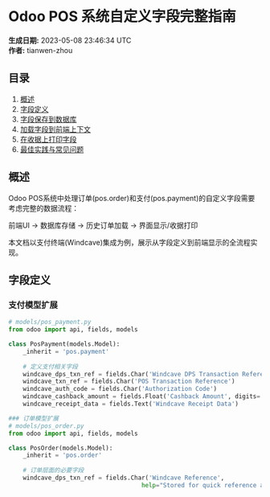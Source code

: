 # Odoo POS 系统自定义字段完整指南

**生成日期:** 2023-05-08 23:46:34 UTC  
**作者:** tianwen-zhou

## 目录

1. [概述](#概述)
2. [字段定义](#字段定义)
3. [字段保存到数据库](#字段保存到数据库)
4. [加载字段到前端上下文](#加载字段到前端上下文)
5. [在收据上打印字段](#在收据上打印字段)
6. [最佳实践与常见问题](#最佳实践与常见问题)

## 概述

Odoo POS系统中处理订单(pos.order)和支付(pos.payment)的自定义字段需要考虑完整的数据流程：

前端UI → 数据库存储 → 历史订单加载 → 界面显示/收据打印


本文档以支付终端(Windcave)集成为例，展示从字段定义到前端显示的全流程实现。

## 字段定义

### 支付模型扩展

```python
# models/pos_payment.py
from odoo import api, fields, models

class PosPayment(models.Model):
    _inherit = 'pos.payment'
    
    # 定义支付相关字段
    windcave_dps_txn_ref = fields.Char('Windcave DPS Transaction Reference')
    windcave_txn_ref = fields.Char('POS Transaction Reference')
    windcave_auth_code = fields.Char('Authorization Code')
    windcave_cashback_amount = fields.Float('Cashback Amount', digits='Product Price')
    windcave_receipt_data = fields.Text('Windcave Receipt Data')

### 订单模型扩展
# models/pos_order.py
from odoo import api, fields, models

class PosOrder(models.Model):
    _inherit = 'pos.order'
    
    # 订单层面的必要字段
    windcave_dps_txn_ref = fields.Char('Windcave Reference',
                                     help="Stored for quick reference and reporting")
